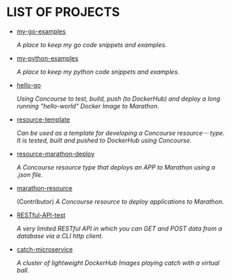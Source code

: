 # LIST OF PROJECTS

* [my-go-examples](https://jeffdecola.github.io/my-go-examples/)

   _A place to keep my go code snippets and examples._

* [my-python-examples](https://jeffdecola.github.io/my-python-examples/)

   _A place to keep my python code snippets and examples._

* [hello-go](https://jeffdecola.github.io/hello-go/)

  _Using Concourse to test, build, push (to DockerHub) and
   deploy a long running "hello-world" Docker Image to Marathon._

* [resource-template](https://jeffdecola.github.io/resource-template/)

   _Can be used as a template for developing a Concourse resource⋅⋅⋅
   type. It is tested, built and pushed to DockerHub using Concourse._

* [resource-marathon-deploy](https://jeffdecola.github.io/resource-marathon-deploy/)

   _A Concourse resource type that deploys an APP to Marathon
   using a .json file._

* [marathon-resource](https://github.com/ckaznocha/marathon-resource/)

   (Contributor) _A Concourse resource to deploy applications to Marathon._

* [RESTful-API-test](https://jeffdecola.github.io/RESTful-API-test/)

   _A very limited RESTful API in which you can GET
   and POST data from a database via a CLI http client._

* [catch-microservice](https://jeffdecola.github.io/catch-microservice/)

   _A cluster of lightweight DockerHub Images playing catch with a virtual ball._
